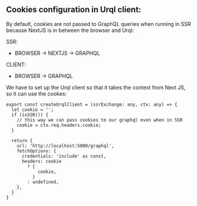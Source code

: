 ## Cookies configuration in Urql client:

By default, cookies are not passed to GraphQL queries when running in SSR because NextJS is in between the browser and Urql:

SSR:

- BROWSER -> NEXTJS -> GRAPHQL

CLIENT:

- BROWSER -> GRAPHQL

We have to set up the Urql client so that it takes the context from Next JS, so it can use the cookes:

```
export const createUrqlClient = (ssrExchange: any, ctx: any) => {
  let cookie = '';
  if (isSSR()) {
    // this way we can pass cookies to our graphql even when in SSR
    cookie = ctx.req.headers.cookie;
  }

  return {
    url: 'http://localhost:5000/graphql',
    fetchOptions: {
      credentials: 'include' as const,
      headers: cookie
        ? {
            cookie,
          }
        : undefined,
    },
  }
}
```

